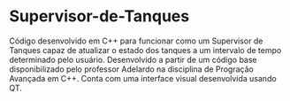 # Supervisor-de-Tanques
Código desenvolvido em C++ para funcionar como um Supervisor de Tanques capaz de atualizar o estado dos tanques a um intervalo de tempo determinado pelo usuário.
 Desenvolvido a partir de um código base disponibilizado pelo professor Adelardo na disciplina de Progração Avançada em C++. 
 Conta com uma interface visual desenvolvida usando QT.
